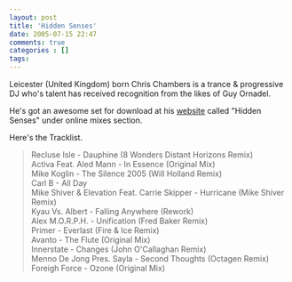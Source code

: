 ```yaml
---
layout: post
title: 'Hidden Senses'
date: 2005-07-15 22:47
comments: true
categories : []
tags:
---
```

Leicester (United Kingdom) born Chris Chambers is a trance & progressive DJ who's talent has received recognition from the likes of Guy Ornadel.

He's got an awesome set for download at his <a href="http://www.chrischambers.co.uk/">website</a> called "Hidden Senses" under online mixes section.

Here's the Tracklist.

<blockquote>
Recluse Isle - Dauphine (8 Wonders Distant Horizons Remix)<br />
Activa Feat. Aled Mann - In Essence (Original Mix)<br />
Mike Koglin - The Silence 2005 (Will Holland Remix)<br />
Carl B - All Day<br />
Mike Shiver & Elevation Feat. Carrie Skipper - Hurricane (Mike Shiver Remix)<br />
Kyau Vs. Albert - Falling Anywhere (Rework)<br />
Alex M.O.R.P.H. - Unification (Fred Baker Remix)<br />
Primer - Everlast (Fire & Ice Remix)<br />
Avanto - The Flute (Original Mix)<br />
Innerstate - Changes (John O'Callaghan Remix)<br />
Menno De Jong Pres. Sayla - Second Thoughts (Octagen Remix)<br />
Foreigh Force - Ozone (Original Mix)</blockquote>

